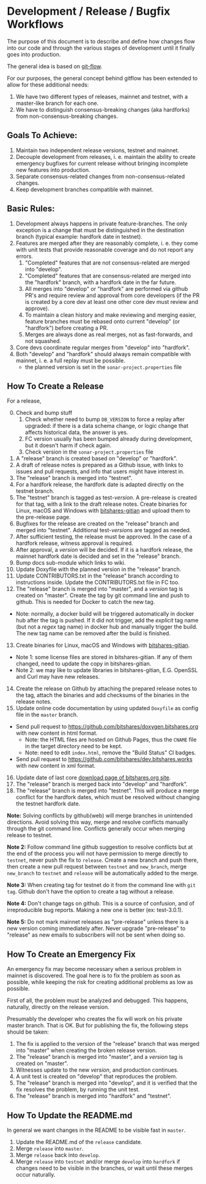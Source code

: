 # Development / Release / Bugfix Workflows

The purpose of this document is to describe and define how changes flow into our
code and through the various stages of development until it finally goes into
production.

The general idea is based on [git-flow](https://datasift.github.io/gitflow/IntroducingGitFlow.html).

For our purposes, the general concept behind gitflow has been extended to allow
for these additional needs:

1. We have two different types of releases, mainnet and testnet, with a master-like branch for each one.
2. We have to distinguish consensus-breaking changes (aka hardforks) from
   non-consensus-breaking changes.

## Goals To Achieve:

1. Maintain two independent release versions, testnet and mainnet.
2. Decouple development from releases, i. e. maintain the ability to create
   emergency bugfixes for current release without bringing incomplete new
   features into production.
3. Separate consensus-related changes from non-consensus-related changes.
4. Keep development branches compatible with mainnet.

## Basic Rules:

1. Development always happens in private feature-branches. The only exception is
   a change that must be distinguished in the destination branch (typical
   example: hardfork date in testnet).
2. Features are merged after they are reasonably complete, i. e. they come with
   unit tests that provide reasonable coverage and do not report any errors.
    1. "Completed" features that are not consensus-related are merged into
       "develop".
    2. "Completed" features that are consensus-related are merged into the
       "hardfork" branch, with a hardfork date in the far future.
    3. All merges into "develop" or "hardfork" are performed via github PR's and
       require review and approval from core developers (if the PR is created
       by a core dev at least one other core dev must review and approve).
    4. To maintain a clean history and make reviewing and merging easier,
       feature branches must be rebased onto current "develop" (or "hardfork")
       before creating a PR.
    5. Merges are always done as real merges, not as fast-forwards, and not
       squashed.
3. Core devs coordinate regular merges from "develop" into "hardfork".
4. Both "develop" and "hardfork" should always remain compatible with mainnet,
   i. e. a full replay must be possible.
   * the planned version is set in the `sonar-project.properties` file


## How To Create a Release

For a release,

0. Check and bump stuff
   1. Check whether need to bump `DB_VERSION` to force a replay after upgraded:
   if there is a data schema change, or logic change that affects historical
   data, the answer is yes.
   2. FC version usually has been bumped already during development, but it
   doesn't harm if check again.
   3. Check version in the `sonar-project.properties` file
1. A "release" branch is created based on "develop" or "hardfork".
2. A draft of release notes is prepared as a Github issue, with links to issues
   and pull requests, and info that users might have interest in.
3. The "release" branch is merged into "testnet".
4. For a hardfork release, the hardfork date is adapted directly on the
   testnet branch.
5. The "testnet" branch is tagged as test-<i>version</i>. A pre-release is
   created for that tag, with a link to the draft release notes.
   Create binaries for Linux, macOS and Windows with
    [bitshares-gitian](https://github.com/bitshares/bitshares-gitian) and
   upload them to the pre-release page.
6. Bugfixes for the release are created on the "release" branch and merged into
   "testnet". Additional test-<i>version</i>s are tagged as needed.
7. After sufficient testing, the release must be approved. In the case of a
   hardfork release, witness approval is required.
8. After approval, a *version* will be decided. If it is a hardfork release,
   the mainnet hardfork date is decided and set in the "release" branch.
9. Bump docs sub-module which links to wiki.
10. Update Doxyfile with the planned version in the "release" branch.
11. Update CONTRIBUTORS.txt in the "release" branch according to instructions
    inside. Update the CONTRIBUTORS.txt file in FC too.
12. The "release" branch is merged into "master", and a *version* tag is created
    on "master". Create the tag by git command line and push to github.
    This is needed for Docker to catch the new tag.
  * Note: normally, a docker build will be triggered automatically in docker
    hub after the tag is pushed. If it did not trigger, add the *explicit* tag
    name (but not a *regex* tag name) in docker hub and manually trigger the
    build. The new tag name can be removed after the build is finished.
13. Create binaries for Linux, macOS and Windows with
    [bitshares-gitian](https://github.com/bitshares/bitshares-gitian).
  * Note 1: some license files are stored in bitshares-gitian. If any of
    them changed, need to update the copy in bitshares-gitian.
  * Note 2: we may like to update libraries in bitshares-gitian, E.G. OpenSSL
    and Curl may have new releases.
14. Create the release on Github by attaching the prepared release notes to the
    tag, attach the binaries and add checksums of the binaries in the release
    notes.
15. Update online code documentation by using updated `Doxyfile` as config file
    in the `master` branch.
  * Send pull request to https://github.com/bitshares/doxygen.bitshares.org with
    new content in html format.
    * Note: the HTML files are hosted on Github Pages, thus the `CNAME` file in
    the target directory need to be kept. 
    * Note: need to edit `index.html`, remove the "Build Status" CI badges.
  * Send pull request to https://github.com/bitshares/dev.bitshares.works with
    new content in xml format.
16. Update date of last core [download page of bitshares.org site](
    https://github.com/bitshares/bitshares.org/blob/master/download.php).
17. The "release" branch is merged back into "develop" and "hardfork".
18. The "release" branch is merged into "testnet". This will produce a merge
    conflict for the hardfork dates, which must be resolved without changing the
    testnet hardfork date.

**Note:** Solving conflicts by github(web) will merge branches in unintended
directions. Avoid solving this way, merge and resolve conflicts manually through
the git command line. Conflicts generally occur when merging release to testnet.

**Note 2:** Follow command line github suggestion to resolve conflicts but at the
end of the process you will not have permission to merge directly to `testnet`,
never push the fix to `release`. Create a new branch and push there, then create
a new pull request between `testnet` and `new_branch`, merge `new_branch` to
`testnet` and `release` will be automatically added to the merge.

**Note 3:** When creating tag for testnet do it from the command line with
`git tag`. Github don't have the option to create a tag without a release.

**Note 4:** Don't change tags on github. This is a source of confusion, and of
irreproducible bug reports. Making a new one is better (ex: test-3.0.1).

**Note 5:** Do not mark mainnet releases as "pre-release" unless there is a new
version coming immediately after.
Never upgrade "pre-release" to "release" as new emails to subscribers will not
be sent when doing so.


## How To Create an Emergency Fix

An emergency fix may become necessary when a serious problem in mainnet is
discovered. The goal here is to fix the problem as soon as possible, while
keeping the risk for creating additional problems as low as possible.

First of all, the problem must be analyzed and debugged. This happens,
naturally, directly on the release version.

Presumably the developer who creates the fix will work on his private master
branch. That is OK. But for publishing the fix, the following steps should be
taken:

1. The fix is applied to the version of the "release" branch that was merged
   into "master" when creating the broken release version.
2. The "release" branch is merged into "master", and a *version* tag is created
   on "master".
3. Witnesses update to the new *version*, and production continues.
4. A unit test is created on "develop" that reproduces the problem.
5. The "release" branch is merged into "develop", and it is verified that the
   fix resolves the problem, by running the unit test.
6. The "release" branch is merged into "hardfork" and "testnet".

## How To Update the README.md

In general we want changes in the README to be visible fast in `master`.

1. Update the README.md of the `release` candidate.
2. Merge `release` into `master`.
3. Merge `release` back into `develop`.
4. Merge `release` into `testnet` and/or merge `develop` into `hardfork`
   if changes need to be visible in the branches, or wait until these merges
   occur naturally.